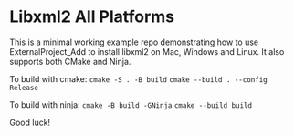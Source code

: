 # Libxml2 All Platforms


This is a minimal working example repo demonstrating how to use ExternalProject_Add to install libxml2 on Mac, Windows and Linux. 
It also supports both CMake and Ninja.

To build with cmake:
`cmake -S . -B build`
`cmake --build . --config Release`

To build with ninja:
`cmake -B build -GNinja`
`cmake --build build`

Good luck!